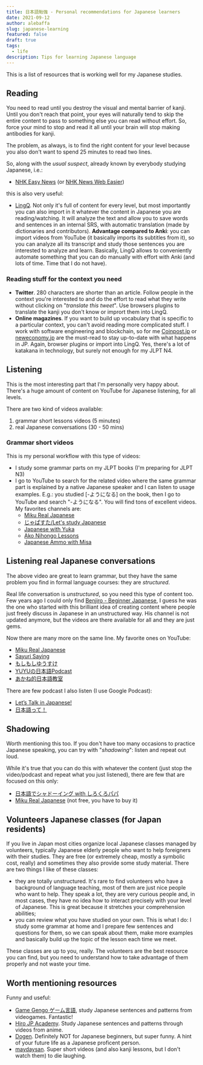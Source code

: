 ```yaml
---
title: 日本語勉強 - Personal recommendations for Japanese learners
date: 2021-09-12
author: alebaffa
slug: japanese-learning
featured: false
draft: true
tags:
  - life
description: Tips for learning Japanese language
---
```


This is a list of resources that is working well for my Japanese studies.

## Reading
You need to read until you destroy the visual and mental barrier of kanji. Until you don't reach that point, your eyes will naturally tend to skip the entire content to pass to something else you can read without effort. So, force your mind to stop and read it all until your brain will stop making antibodies for kanji.

The problem, as always, is to find the right content for your level because you also don't want to spend 25 minutes to read two lines.

So, along with the *usual suspect*, already known by everybody studying Japanese, i.e.: 
- [NHK Easy News](https://www3.nhk.or.jp/news/easy/) (or [NHK News Web Easier](https://nhkeasier.com/))
  
this is also very useful:
- [LingQ](https://www.lingq.com/). Not only it's full of content for every level, but most importantly you can also import in it whatever the content in Japanese you are reading/watching. It will analyze the text and allow you to save words and sentences in an internal SRS, with automatic translation (made by dictionaries and contributors). **Advantage compared to Anki**: you can import videos from YouTube (it basically imports its subtitles from it), so you can analyze all its transcript and study those sentences you are interested to analyze and learn. Basically, LingQ allows to conveniently automate something that you can do manually with effort with Anki (and lots of time. Time that I do not have). 

### Reading stuff for the context you need

- **Twitter**. 280 characters are shorter than an article. Follow people in the context you're interested to and do the effort to read what they write without clicking on "*translate this tweet*". Use browsers plugins to translate the kanji you don't know or imprort them into LingQ.
- **Online magazines**. If you want to build up vocabulary that is specific to a particular context, you can't avoid reading more complicated stuff. I work with software engineering and blockchain, so for me [Coinpost.jp](https://coinpost.jp/) or [neweconomy.jp](https://www.neweconomy.jp/) are the must-read to stay up-to-date with what happens in JP. Again, browser plugins or import into LingQ. Yes, there's a lot of katakana in technology, but surely not enough for my JLPT N4.


## Listening
This is the most interesting part that I'm personally very happy about. There's a huge amount of content on YouTube for Japanese listening, for all levels.

There are two kind of videos available:
1. grammar short lessons videos (5 minutes)
2. real Japanese conversations (30 - 50 mins)

### Grammar short videos
This is my personal workflow with this type of videos: 
* I study some grammar parts on my JLPT books (I'm preparing for JLPT N3)
* I go to YouTube to search for the related video where the same grammar part is explained by a native Japanese speaker and I can listen to usage examples. E.g.: you studied [-ようになる] on the book, then I go to YouTube and search "-ようになる". You will find tons of excellent videos. My favorites channels are:
    * [Miku Real Japanese](https://www.youtube.com/channel/UCsQCbl3a9FtYvA55BxdzYiQ)
    * [じゃぱすた/Let's study Japanese](https://www.youtube.com/channel/UCq62LsItH2ADzfT4dnjtVIA/videos)
    * [Japanese with Yuka](https://www.youtube.com/channel/UCynMzryFHJG-htbCk58v2-Q/videos)
    * [Ako Nihongo Lessons](https://www.youtube.com/c/Akokitamura)
    * [Japanese Ammo with Misa](https://www.youtube.com/c/JapaneseAmmowithMisa/videos)

## Listening real Japanese conversations
The above video are great to learn grammar, but they have the same problem you find in formal language courses: they are *structured*.

Real life conversation is *unstructured*, so you need this type of content too.
Few years ago I could only find [Benjiro - Beginner Japanese](https://www.youtube.com/c/BenjiroJapanese), I guess he was the one who started with this brilliant idea of creating content where people just freely discuss in Japanese in an unstructured way. His channel is not updated anymore, but the videos are there available for all and they are just gems.

Now there are many more on the same line. My favorite ones on YouTube:
* [Miku Real Japanese](https://www.youtube.com/channel/UCsQCbl3a9FtYvA55BxdzYiQ)
* [Sayuri Saying](https://www.youtube.com/c/SayuriSaying)
* [もしもしゆうすけ](https://www.youtube.com/channel/UCcCeJ3pQYFgvfVuMxVRWhoA)
* [YUYUの日本語Podcast](https://www.youtube.com/channel/UC8dWfySP_cKDMFj6aFfQbFA)
* [あかね的日本語教室](https://www.youtube.com/channel/UCh-GhnQ7qDQmS6Bz3pGc1Mw/videos)

There are few podcast I also listen (I use Google Podcast):
* [Let’s Talk in Japanese!](https://anchor.fm/LetsTalkinJapanese)
* [日本語って！](https://anchor.fm/erikojuku)

## Shadowing
Worth mentioning this too. If you don't have too many occasions to practice Japanese speaking, you can try with "*shadowing*": listen and repeat out loud.

While it's true that you can do this with whatever the content (just stop the video/podcast and repeat what you just listened), there are few that are focused on this only:
* [日本語でシャドーイング with しろくろパパ](https://linktr.ee/shirokuropapa)
* [Miku Real Japanese](https://www.youtube.com/channel/UCsQCbl3a9FtYvA55BxdzYiQ) (not free,  you have to buy it)

## Volunteers Japanese classes (for Japan residents)
If you live in Japan most cities organize local Japanese classes managed by volunteers, typically Japanese elderly people who want to help foreigners with their studies. They are free (or extremely cheap, mostly a symbolic cost, really) and sometimes they also provide some study material. There are two things I like of these classes: 
- they are totally unstructured. It's rare to find volunteers who have a background of language teaching, most of them are just nice people who want to help. They speak a lot, they are very curious people and, in most cases, they have no idea how to interact precisely with your level of Japanese. This is great because it stretches your comprehension abilities;
- you can review what you have studied on your own. This is what I do: I study some grammar at home and I prepare few sentences and questions for them, so we can speak about them, make more examples and basically build up the topic of the lesson each time we meet.

These classes are up to you, really. The volunteers are the best resource you can find, but you need to understand how to take advantage of them properly and not waste your time.


## Worth mentioning resources
Funny and useful:
* [Game Gengo ゲーム言語](https://www.youtube.com/c/GameGengo), study Japanese sentences and patterns from videogames. Fantastic!
* [Hiro JP Academy](https://www.youtube.com/channel/UC94tM7a6-QNOg6ze1ZzakrA/videos). Study Japanese sentences and patterns through videos from anime.
* [Dogen](https://www.youtube.com/user/Dogen). Definitely NOT for Japanese beginners, but super funny. A hint of your future life as a Japanese proficent person.
* [maydaysan](https://www.youtube.com/c/maydaysan). Super short videos (and also kanji lessons, but I don't watch them) to die laughing.